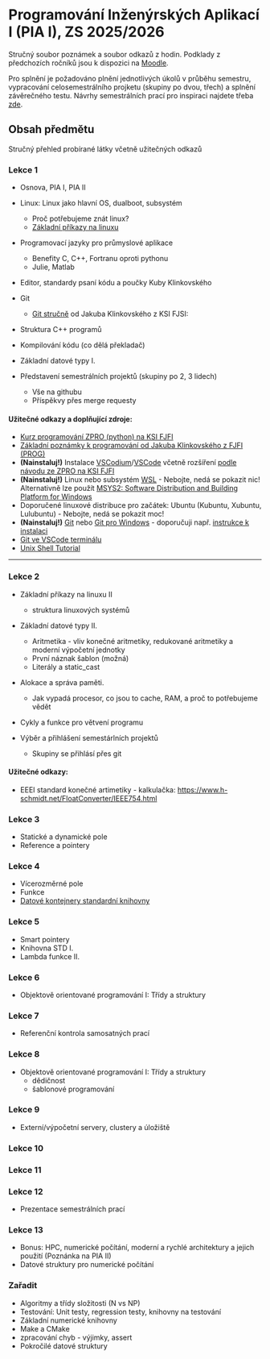 # Programování Inženýrských Aplikací I (PIA I), ZS 2025/2026

Stručný soubor poznámek a soubor odkazů z hodin.
Podklady z předchozích ročníků jsou k dispozici na [Moodle](https://moodle-vyuka.cvut.cz/course/view.php?id=14467).

Pro splnění je požadováno plnění jednotlivých úkolů v průběhu semestru, vypracování celosemestrálního projketu (skupiny po dvou, třech) a splnění závěrečného testu.
Návrhy semestrálních prací pro inspiraci najdete třeba [zde](https://github.com/tomashalada/pia1).

## Obsah předmětu

Stručný přehled probírané látky včetně užitečných odkazů

### Lekce 1

- Osnova, PIA I, PIA II

- Linux: Linux jako hlavní OS, dualboot, subsystém
   - Proč potřebujeme znát linux?
   - [Základní příkazy na linuxu](https://swcarpentry.github.io/shell-novice/)

- Programovací jazyky pro průmyslové aplikace
   - Benefity C, C++, Fortranu oproti pythonu
   - Julie, Matlab

- Editor, standardy psaní kódu a poučky Kuby Klinkovského

- Git
   - [Git stručně](https://jlk.fjfi.cvut.cz/teaching/PROP_2024/git.html) od Jakuba Klinkovského z KSI FJSI:

- Struktura C++ programů
- Kompilování kódu (co dělá překladač)

- Základní datové typy I.

- Představení semestrálních projektů (skupiny po 2, 3 lidech)
   - Vše na githubu
   - Příspěkvy přes merge requesty

#### Užitečné odkazy a doplňující zdroje:

- [Kurz programování ZPRO (python) na KSI FJFI](https://gitlab.fjfi.cvut.cz/ksi/zpro-2024-public)
- [Základní poznámky k programování od Jakuba Klinkovského z FJFI (PROG)](https://jlk.fjfi.cvut.cz/teaching/PROP_2023.html)
- __(Nainstaluj!)__ Instalace [VSCodium](https://vscodium.com/)/[VSCode](https://code.visualstudio.com/) včetně rozšíření [podle návodu ze ZPRO na KSI FJFI](https://gitlab.fjfi.cvut.cz/ksi/zpro-2024-public/-/blob/main/10%20VSCodium.ipynb?ref_type=heads)
- __(Nainstaluj!)__ Linux nebo subsystém [WSL](https://learn.microsoft.com/en-us/windows/wsl/install) - Nebojte, nedá se pokazit nic! Alternativně lze použít [MSYS2: Software Distribution and Building Platform for Windows](https://www.msys2.org/)
- Doporučené linuxové distribuce pro začátek: Ubuntu (Kubuntu, Xubuntu, Lulubuntu) - Nebojte, nedá se pokazit moc!
- __(Nainstaluj!)__ [Git](https://git-scm.com/) nebo [Git pro Windows](https://gitforwindows.org/) - doporučuji např. [instrukce k instalaci](https://carpentries.github.io/workshop-template/install_instructions/#shell)
- [Git ve VSCode terminálu](https://code.visualstudio.com/docs/sourcecontrol/intro-to-git#_using-git-in-the-builtin-terminal)
- [Unix Shell Tutorial](https://swcarpentry.github.io/shell-novice/)

---

### Lekce 2

- Základní příkazy na linuxu II
   - struktura linuxových systémů

- Základní datové typy II.
   - Aritmetika - vliv konečné aritmetiky, redukované aritmetiky a moderní výpočetní jednotky
   - První náznak šablon (možná)
   - Literály a static_cast

- Alokace a správa paměti.
   - Jak vypadá procesor, co jsou to cache, RAM, a proč to potřebujeme vědět

- Cykly a funkce pro větvení programu

- Výběr a přihlášení semestárlních projektů
   - Skupiny se přihlásí přes git

#### Užitečné odkazy:
- EEEI standard konečné artimetiky - kalkulačka: https://www.h-schmidt.net/FloatConverter/IEEE754.html

### Lekce 3

- Statické a dynamické pole
- Reference a pointery

### Lekce 4

- Vícerozměrné pole
- Funkce
- [Datové kontejnery standardní knihovny](https://www.geeksforgeeks.org/cpp/containers-cpp-stl/)

### Lekce 5

- Smart pointery
- Knihovna STD I.
- Lambda funkce II.

### Lekce 6

- Objektově orientované programování I: Třídy a struktury

### Lekce 7

- Referenční kontrola samosatných prací

### Lekce 8

- Objektově orientované programování I: Třídy a struktury
   - dědičnost
   - šablonové programování

### Lekce 9

- Externí/výpočetní servery, clustery a úložiště


### Lekce 10


### Lekce 11


### Lekce 12

- Prezentace semestrálních prací

### Lekce 13

- Bonus: HPC, numerické počítání, moderní a rychlé architektury a jejich použití
  (Poznánka na PIA II)
- Datové struktury pro numerické počítání

### Zařadit

- Algoritmy a třídy složitosti (N vs NP)
- Testování: Unit testy, regression testy, knihovny na testování
- Základní numerické knihovny
- Make a CMake
- zpracování chyb - výjimky, assert
- Pokročilé datové struktury
